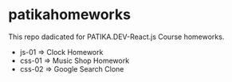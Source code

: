# patikahomeworks
This repo dadicated for PATIKA.DEV-React.js Course homeworks.
* js-01 => Clock Homework
* css-01 => Music Shop Homework
* css-02 => Google Search Clone
